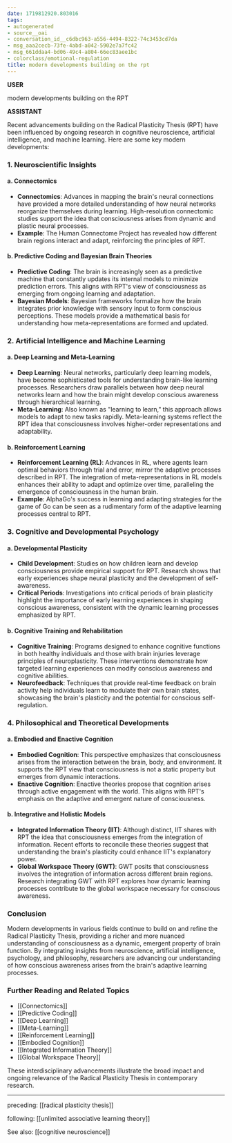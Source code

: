 ```yaml
---
date: 1719812920.803016
tags:
- autogenerated
- source__oai
- conversation_id__c6dbc963-a556-4494-8322-74c3453cd7da
- msg_aaa2cecb-73fe-4abd-a042-5902e7a7fc42
- msg_661ddaa4-bd06-49c4-a804-66ec83aee1bc
- colorclass/emotional-regulation
title: modern developments building on the rpt
---
```


**USER**

modern developments building on the RPT


**ASSISTANT**

Recent advancements building on the Radical Plasticity Thesis (RPT) have been influenced by ongoing research in cognitive neuroscience, artificial intelligence, and machine learning. Here are some key modern developments:

### 1. **Neuroscientific Insights**

#### a. Connectomics
- **Connectomics**: Advances in mapping the brain's neural connections have provided a more detailed understanding of how neural networks reorganize themselves during learning. High-resolution connectomic studies support the idea that consciousness arises from dynamic and plastic neural processes.
- **Example**: The Human Connectome Project has revealed how different brain regions interact and adapt, reinforcing the principles of RPT.

#### b. Predictive Coding and Bayesian Brain Theories
- **Predictive Coding**: The brain is increasingly seen as a predictive machine that constantly updates its internal models to minimize prediction errors. This aligns with RPT's view of consciousness as emerging from ongoing learning and adaptation.
- **Bayesian Models**: Bayesian frameworks formalize how the brain integrates prior knowledge with sensory input to form conscious perceptions. These models provide a mathematical basis for understanding how meta-representations are formed and updated.

### 2. **Artificial Intelligence and Machine Learning**

#### a. Deep Learning and Meta-Learning
- **Deep Learning**: Neural networks, particularly deep learning models, have become sophisticated tools for understanding brain-like learning processes. Researchers draw parallels between how deep neural networks learn and how the brain might develop conscious awareness through hierarchical learning.
- **Meta-Learning**: Also known as "learning to learn," this approach allows models to adapt to new tasks rapidly. Meta-learning systems reflect the RPT idea that consciousness involves higher-order representations and adaptability.

#### b. Reinforcement Learning
- **Reinforcement Learning (RL)**: Advances in RL, where agents learn optimal behaviors through trial and error, mirror the adaptive processes described in RPT. The integration of meta-representations in RL models enhances their ability to adapt and optimize over time, paralleling the emergence of consciousness in the human brain.
- **Example**: AlphaGo's success in learning and adapting strategies for the game of Go can be seen as a rudimentary form of the adaptive learning processes central to RPT.

### 3. **Cognitive and Developmental Psychology**

#### a. Developmental Plasticity
- **Child Development**: Studies on how children learn and develop consciousness provide empirical support for RPT. Research shows that early experiences shape neural plasticity and the development of self-awareness.
- **Critical Periods**: Investigations into critical periods of brain plasticity highlight the importance of early learning experiences in shaping conscious awareness, consistent with the dynamic learning processes emphasized by RPT.

#### b. Cognitive Training and Rehabilitation
- **Cognitive Training**: Programs designed to enhance cognitive functions in both healthy individuals and those with brain injuries leverage principles of neuroplasticity. These interventions demonstrate how targeted learning experiences can modify conscious awareness and cognitive abilities.
- **Neurofeedback**: Techniques that provide real-time feedback on brain activity help individuals learn to modulate their own brain states, showcasing the brain's plasticity and the potential for conscious self-regulation.

### 4. **Philosophical and Theoretical Developments**

#### a. Embodied and Enactive Cognition
- **Embodied Cognition**: This perspective emphasizes that consciousness arises from the interaction between the brain, body, and environment. It supports the RPT view that consciousness is not a static property but emerges from dynamic interactions.
- **Enactive Cognition**: Enactive theories propose that cognition arises through active engagement with the world. This aligns with RPT's emphasis on the adaptive and emergent nature of consciousness.

#### b. Integrative and Holistic Models
- **Integrated Information Theory (IIT)**: Although distinct, IIT shares with RPT the idea that consciousness emerges from the integration of information. Recent efforts to reconcile these theories suggest that understanding the brain's plasticity could enhance IIT's explanatory power.
- **Global Workspace Theory (GWT)**: GWT posits that consciousness involves the integration of information across different brain regions. Research integrating GWT with RPT explores how dynamic learning processes contribute to the global workspace necessary for conscious awareness.

### Conclusion

Modern developments in various fields continue to build on and refine the Radical Plasticity Thesis, providing a richer and more nuanced understanding of consciousness as a dynamic, emergent property of brain function. By integrating insights from neuroscience, artificial intelligence, psychology, and philosophy, researchers are advancing our understanding of how conscious awareness arises from the brain's adaptive learning processes. 

### Further Reading and Related Topics

- [[Connectomics]]
- [[Predictive Coding]]
- [[Deep Learning]]
- [[Meta-Learning]]
- [[Reinforcement Learning]]
- [[Embodied Cognition]]
- [[Integrated Information Theory]]
- [[Global Workspace Theory]]

These interdisciplinary advancements illustrate the broad impact and ongoing relevance of the Radical Plasticity Thesis in contemporary research.


---

preceding: [[radical plasticity thesis]]  


following: [[unlimited associative learning theory]]

See also: [[cognitive neuroscience]]